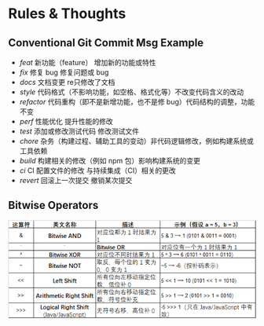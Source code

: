 # Rules & Thoughts

## Conventional Git Commit Msg Example

- *feat* 新功能（feature） 增加新的功能或特性
- *fix* 修复 bug	修复问题或 bug
- *docs* 文档变更 re只修改了文档
- *style* 代码格式（不影响功能，如空格、格式化等）不改变代码含义的改动
- *refactor* 代码重构（即不是新增功能，也不是修 bug）代码结构的调整，功能不变
- *perf* 性能优化 提升性能的修改
- *test* 添加或修改测试代码 修改测试文件
- *chore* 杂务（构建过程、辅助工具的变动）非代码逻辑修改，例如构建系统或工具依赖
- *build* 构建相关的修改（例如 npm 包）影响构建系统的变更
- *ci* CI 配置文件的修改 与持续集成（CI）相关的更改
- *revert* 回滚上一次提交 撤销某次提交

## Bitwise Operators

![img.png](img.png)